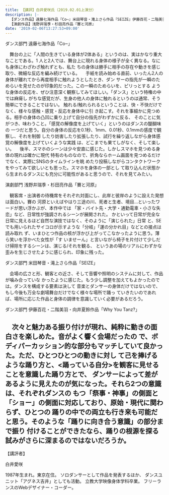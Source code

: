 ```yaml
---
title: 【講評】白井愛咲氏（2019.02.01上演分）
description: |-
  【ダンス作品】遠藤七海作品『Co‒』米田琴音・滝上さら作品『SEIZE』伊藤百花・二階美羽・向井夏鈴作品『Why You Tanz?』
  【演劇作品】浅野井瑞季・杉田亮作品『賽と河原』
date: '2019-02-06T13:27:53+09:00'
---
```

ダンス部門 遠藤七海作品「Co‒」

　舞台の上に「人間の生きている身体が2体ある」というのは、実はかなり重大なことである。1
人と2人では、舞台上に現れる身体の様子が全く異なる。なにも身体にわざわざ触れずとも、私た
ちの身体は勝手に相手の存在や動きを感じ取り、微細な反応を編み続けている。
　手紙を読み始める直前、いったん2人の身体が離れてから再度相手に触れようとしたとき、ダン
サーの指先が一瞬のためらいを見せたのが印象的だった。この一瞬のためらいを、ピリっとする
ような身体の反応を、ぜひ注意深く観察してみてほしい。「ダンス」という特権の中では麻痺し
がちな感覚だが、生身の他人の身体に触れるというのは通常、そう簡単にできることではない。
触れる/触れられるということは、快・不快だけでなく、様々な感触・感覚・反応を身体中に引
き起こす。それを事細かに見つめる。相手の身体の凸凹に乗り上げて自分の指先がわずかに反る、
そのことに気がつき、味わうこと。「感覚の解像度を上げていく」というのはダンスの醍醐味の
一つだと思う。自分の身体の反応を0.1秒、1mm、0.01秒、0.1mmの感度で観察し、それを制御
したり妨害したり拡張したり、試行を繰り返しながら身体感覚の解像度を上げていくような実践
は、どこまでも果てしがなく、そして楽しい。
　後半、スマホのシーンは少々安直に感じた。しかしスマホを見つめる身体の現れは確かに現代
特有のものなので、折角ならホーム画面を見つめるだけでなく、実際にSNSのタイムラインを眺
めたり投稿しながらコンタクトワークをやってみて欲しいとも思った。スマホを身体の一部とし
て取り込んだ状態から生まれるダンスにも充分に可能性があると思うので、それを見てみたい。

演劇部門 浅野井瑞季・杉田亮作品「賽と河原」

　観客席・出演者の待機席をそれぞれ対面にし、此岸と彼岸のように設えた発想は面白い。賽の
河原といえばやはり三途の川、死者と生者、境目...といったワードが思い浮かぶが、本作中では
「家・バイト先・大学・通勤電車・小さな失恋」など、日常性が強調されるシーンが展開された。
かといって日常が完全な日常に見えるほど自然な演技ではなく、そのように「演じられた」日常
と、SEでも用いられたサイコロが示すような「分岐」「運の分かれ目」などとの接点は読み取れ
ず、いまひとつ作品の核が浮かび上がってこなかったように思う。薄ら笑いを浮かべた女性が「す
いませーん」と言いながら椅子を片付けて少しだけ掃除をするシーンは、演じる/それを観る、
というあの場のリアルにわずかな歪みを生じさせたように感じられ、印象に残った。

ダンス部門 米田琴音・滝上さら作品「SEIZE」

　会場の広さと形、観客との近さ、そして音響や照明のシステムに対して、作品が噛み合っていな
かったように感じた。もう少し調整を加えてもよかったのでは。ダンスを構成する要素は決して
音楽とダンサーの身体だけではないので、もし今後も万全な劇場舞台だけでなく様々な場所で踊っ
ていきたいのであれば、場所に応じた作品と身体の調律を意識していく必要があるだろう。

ダンス部門 伊藤百花・二階美羽・向井夏鈴作品「Why You Tanz?」

　次々と魅力ある振り付けが現れ、純粋に動きの面白さを楽しめた。音がよく響く会場だったの
で、ボディパーカッション的な部分もマッチしていて良かった。ただ、ひとつひとつの動きに対し
て己を捧げるような踊り方と、<踊っている自分>を観客に見せることを意識した踊り方とで、
ダンサーによって差があるように見えたのが気になった。それら2つの意識は、それぞれダンスの
もつ「祭事・神事」の側面と「ショー」の側面に対応しており、原始・現代に関わらず、ひとつの
踊りの中での両立も行き来も可能だと思う。そのような「踊りに向き合う意識」の部分まで振り
付けることができたなら、踊りの根源を探る試みがさらに深まるのではないだろうか。
----------------------------------------------------------------
【講評者】

白井愛咲

1987年生まれ。東京在住。
ソロダンサーとして作品を発表するほか、
ダンスユニット「アグネス吉井」としても活動。
立教大学映像身体学科卒業。
フリーランスのWebデザイナー・コーダー。

